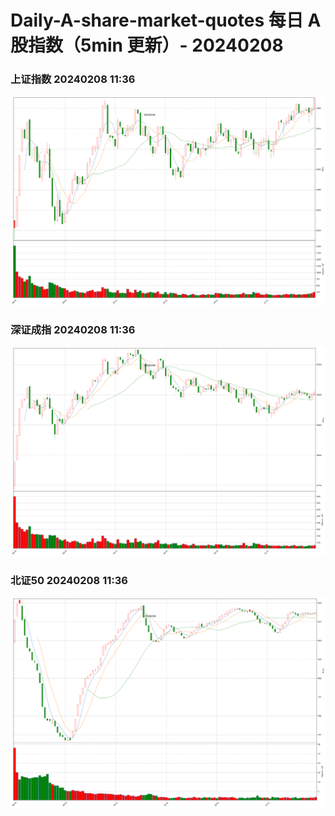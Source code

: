 
# Daily-A-share-market-quotes 每日 A 股指数（5min 更新）- 20240208

### 上证指数 20240208 11:36
![](./fig/2024/2/20240208-sh000001.png)

### 深证成指 20240208 11:36
![](./fig/2024/2/20240208-sz399001.png)

### 北证50 20240208 11:36
![](./fig/2024/2/20240208-bj899050.png)
